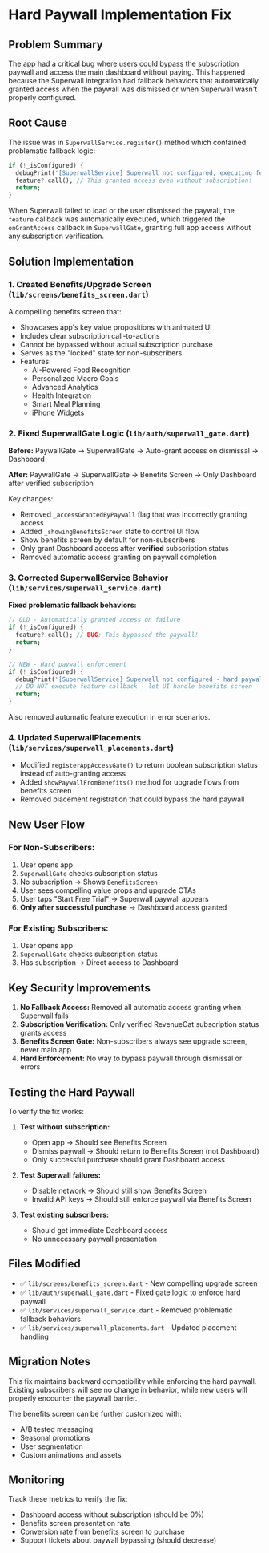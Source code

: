 # Hard Paywall Implementation Fix

## Problem Summary

The app had a critical bug where users could bypass the subscription paywall and access the main dashboard without paying. This happened because the Superwall integration had fallback behaviors that automatically granted access when the paywall was dismissed or when Superwall wasn't properly configured.

## Root Cause

The issue was in `SuperwallService.register()` method which contained problematic fallback logic:

```dart
if (!_isConfigured) {
  debugPrint('[SuperwallService] Superwall not configured, executing feature directly');
  feature?.call(); // This granted access even without subscription!
  return;
}
```

When Superwall failed to load or the user dismissed the paywall, the `feature` callback was automatically executed, which triggered the `onGrantAccess` callback in `SuperwallGate`, granting full app access without any subscription verification.

## Solution Implementation

### 1. Created Benefits/Upgrade Screen (`lib/screens/benefits_screen.dart`)

A compelling benefits screen that:
- Showcases app's key value propositions with animated UI
- Includes clear subscription call-to-actions
- Cannot be bypassed without actual subscription purchase
- Serves as the "locked" state for non-subscribers
- Features:
  - AI-Powered Food Recognition
  - Personalized Macro Goals  
  - Advanced Analytics
  - Health Integration
  - Smart Meal Planning
  - iPhone Widgets

### 2. Fixed SuperwallGate Logic (`lib/auth/superwall_gate.dart`)

**Before:** PaywallGate → SuperwallGate → Auto-grant access on dismissal → Dashboard

**After:** PaywallGate → SuperwallGate → Benefits Screen → Only Dashboard after verified subscription

Key changes:
- Removed `_accessGrantedByPaywall` flag that was incorrectly granting access
- Added `_showingBenefitsScreen` state to control UI flow
- Show benefits screen by default for non-subscribers
- Only grant Dashboard access after **verified** subscription status
- Removed automatic access granting on paywall completion

### 3. Corrected SuperwallService Behavior (`lib/services/superwall_service.dart`)

**Fixed problematic fallback behaviors:**

```dart
// OLD - Automatically granted access on failure
if (!_isConfigured) {
  feature?.call(); // BUG: This bypassed the paywall!
  return;
}

// NEW - Hard paywall enforcement
if (!_isConfigured) {
  debugPrint('[SuperwallService] Superwall not configured - hard paywall will be enforced via benefits screen');
  // DO NOT execute feature callback - let UI handle benefits screen
  return;
}
```

Also removed automatic feature execution in error scenarios.

### 4. Updated SuperwallPlacements (`lib/services/superwall_placements.dart`)

- Modified `registerAppAccessGate()` to return boolean subscription status instead of auto-granting access
- Added `showPaywallFromBenefits()` method for upgrade flows from benefits screen
- Removed placement registration that could bypass the hard paywall

## New User Flow

### For Non-Subscribers:
1. User opens app
2. `SuperwallGate` checks subscription status
3. No subscription → Shows `BenefitsScreen`
4. User sees compelling value props and upgrade CTAs
5. User taps "Start Free Trial" → Superwall paywall appears
6. **Only after successful purchase** → Dashboard access granted

### For Existing Subscribers:
1. User opens app
2. `SuperwallGate` checks subscription status  
3. Has subscription → Direct access to Dashboard

## Key Security Improvements

1. **No Fallback Access:** Removed all automatic access granting when Superwall fails
2. **Subscription Verification:** Only verified RevenueCat subscription status grants access
3. **Benefits Screen Gate:** Non-subscribers always see upgrade screen, never main app
4. **Hard Enforcement:** No way to bypass paywall through dismissal or errors

## Testing the Hard Paywall

To verify the fix works:

1. **Test without subscription:**
   - Open app → Should see Benefits Screen
   - Dismiss paywall → Should return to Benefits Screen (not Dashboard)
   - Only successful purchase should grant Dashboard access

2. **Test Superwall failures:**
   - Disable network → Should still show Benefits Screen
   - Invalid API keys → Should still enforce paywall via Benefits Screen

3. **Test existing subscribers:**
   - Should get immediate Dashboard access
   - No unnecessary paywall presentation

## Files Modified

- ✅ `lib/screens/benefits_screen.dart` - New compelling upgrade screen
- ✅ `lib/auth/superwall_gate.dart` - Fixed gate logic to enforce hard paywall
- ✅ `lib/services/superwall_service.dart` - Removed problematic fallback behaviors  
- ✅ `lib/services/superwall_placements.dart` - Updated placement handling

## Migration Notes

This fix maintains backward compatibility while enforcing the hard paywall. Existing subscribers will see no change in behavior, while new users will properly encounter the paywall barrier.

The benefits screen can be further customized with:
- A/B tested messaging
- Seasonal promotions  
- User segmentation
- Custom animations and assets

## Monitoring

Track these metrics to verify the fix:
- Dashboard access without subscription (should be 0%)
- Benefits screen presentation rate
- Conversion rate from benefits screen to purchase
- Support tickets about paywall bypassing (should decrease) 